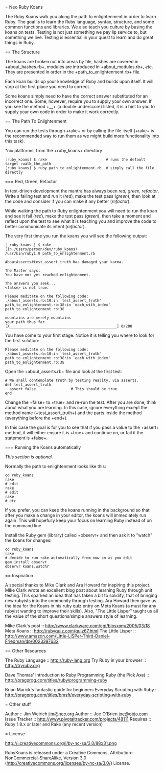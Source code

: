 = Neo Ruby Koans

The Ruby Koans walk you along the path to enlightenment in order to learn Ruby.
The goal is to learn the Ruby language, syntax, structure, and some common
functions and libraries. We also teach you culture by basing the koans on tests.
Testing is not just something we pay lip service to, but something we
live.  Testing is essential in your quest to learn and do great things in Ruby.

== The Structure

The koans are broken out into areas by file, hashes are covered in +about_hashes.rb+,
modules are introduced in +about_modules.rb+, <em>etc</em>.  They are presented in
order in the +path_to_enlightenment.rb+ file.

Each koan builds up your knowledge of Ruby and builds upon itself. It will stop at
the first place you need to correct.

Some koans simply need to have the correct answer substituted for an incorrect one.
Some, however, require you to supply your own answer.  If you see the method +__+ (a
double underscore) listed, it is a hint to you to supply your own code in order to
make it work correctly.

== The Path To Enlightenment

You can run the tests through +rake+ or by calling the file itself (+rake+ is the
recommended way to run them as we might build more functionality into this task).

*nix platforms, from the +ruby_koans+ directory

    [ruby_koans] $ rake                           # runs the default target :walk_the_path
    [ruby_koans] $ ruby path_to_enlightenment.rb  # simply call the file directly

=== Red, Green, Refactor

In test-driven development the mantra has always been <em>red, green, refactor</em>.
Write a failing test and run it (<em>red</em>), make the test pass (<em>green</em>),
then look at the code and consider if you can make it any better (<em>refactor</em>).

While walking the path to Ruby enlightenment you will need to run the koan and
see it fail (<em>red</em>), make the test pass (<em>green</em>), then take a moment
and reflect upon the test to see what it is teaching you and improve the code to
better communicate its intent (<em>refactor</em>).

The very first time you run the koans you will see the following output:

    [ ruby_koans ] $ rake
    (in /Users/person/dev/ruby_koans)
    /usr/bin/ruby1.8 path_to_enlightenment.rb

    AboutAsserts#test_assert_truth has damaged your karma.

    The Master says:
    You have not yet reached enlightenment.

    The answers you seek...
    <false> is not true.

    Please meditate on the following code:
    ./about_asserts.rb:10:in `test_assert_truth'
    path_to_enlightenment.rb:38:in `each_with_index'
    path_to_enlightenment.rb:38

    mountains are merely mountains
    your path thus far [X_________________________________________________] 0/280

You have come to your first stage. Notice it is telling you where to look for
the first solution:

    Please meditate on the following code:
    ./about_asserts.rb:10:in `test_assert_truth'
    path_to_enlightenment.rb:38:in `each_with_index'
    path_to_enlightenment.rb:38

Open the +about_asserts.rb+ file and look at the first test:

    # We shall contemplate truth by testing reality, via asserts.
    def test_assert_truth
      assert false                # This should be true
    end

Change the +false+ to +true+ and re-run the test.  After you are
done, think about what you are learning.  In this case, ignore everything except
the method name (+test_assert_truth+) and the parts inside the method (everything
before the +end+).

In this case the goal is for you to see that if you pass a value to the +assert+
method, it will either ensure it is +true+ and continue on, or fail if
the statement is +false+.

=== Running the Koans automatically

<em>This section is optional.</em>

Normally the path to enlightenment looks like this:

    cd ruby_koans
    rake
    # edit
    rake
    # edit
    rake
    # etc

If you prefer, you can keep the koans running in the background so that after you
make a change in your editor, the koans will immediately run again. This will
hopefully keep your focus on learning Ruby instead of on the command line.

Install the Ruby gem (library) called +observr+ and then ask it to
"watch" the koans for changes:

    cd ruby_koans
    rake
    # decide to run rake automatically from now on as you edit
    gem install observr
    observr koans.watchr

== Inspiration

A special thanks to Mike Clark and Ara Howard for inspiring this
project.  Mike Clark wrote an excellent blog post about learning Ruby
through unit testing. This sparked an idea that has taken a bit to
solidify, that of bringing new rubyists into the community through
testing. Ara Howard then gave us the idea for the Koans in his ruby
quiz entry on Meta Koans (a must for any rubyist wanting to improve
their skills).  Also, "The Little Lisper" taught us all the value of
the short questions/simple answers style of learning.

Mike Clark's post ::  http://www.clarkware.com/cgi/blosxom/2005/03/18
Meta Koans        ::  http://rubyquiz.com/quiz67.html
The Little Lisper ::  http://www.amazon.com/Little-LISPer-Third-Daniel-Friedman/dp/0023397632

== Other Resources

The Ruby Language               ::  http://ruby-lang.org
Try Ruby in your browser        ::  http://tryruby.org

Dave Thomas' introduction to Ruby Programming Ruby (the Pick Axe) ::  http://pragprog.com/titles/ruby/programming-ruby

Brian Marick's fantastic guide for beginners Everyday Scripting with Ruby    ::  http://pragprog.com/titles/bmsft/everyday-scripting-with-ruby

= Other stuff

Author         :: Jim Weirich <jim@neo.org>
Author         :: Joe O'Brien <joe@objo.com>
Issue Tracker  :: http://www.pivotaltracker.com/projects/48111
Requires       :: Ruby 1.8.x or later and Rake (any recent version)

= License

http://i.creativecommons.org/l/by-nc-sa/3.0/88x31.png

RubyKoans is released under a Creative Commons,
Attribution-NonCommercial-ShareAlike, Version 3.0
(http://creativecommons.org/licenses/by-nc-sa/3.0/) License.
